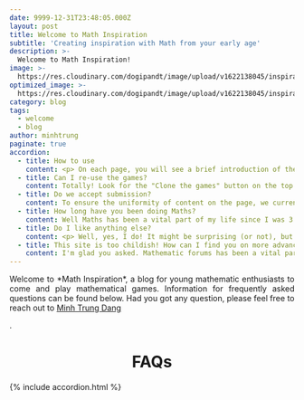 ```yaml
---
date: 9999-12-31T23:48:05.000Z
layout: post
title: Welcome to Math Inspiration
subtitle: 'Creating inspiration with Math from your early age'
description: >-
  Welcome to Math Inspiration!
image: >-
  https://res.cloudinary.com/dogipandt/image/upload/v1622138045/inspiration_qkzh0y.jpg
optimized_image: >-
  https://res.cloudinary.com/dogipandt/image/upload/v1622138045/inspiration_qkzh0y.jpg
category: blog
tags:
  - welcome
  - blog
author: minhtrung
paginate: true
accordion: 
  - title: How to use
    content: <p> On each page, you will see a brief introduction of the topic, and neccessary formulas (if there is) at the FAQs on top of the page. Then scroll down, you shall see the Scratch game embedded directly to the site. </p> <br> Not sure how to use the game?<br> Don't worry, inside the game, find the instruction button on the top right corner of the game, you will see the full guide to all features of the game. 
  - title: Can I re-use the games?
    content: Totally! Look for the "Clone the games" button on the top right of the page and click on it. It will lead you to my Scratch repository, where you can find the code for all the embedded content on this website. Feel free clone the code down and apply them to illustrate any math problem you want. 
  - title: Do we accept submission?
    content: To ensure the uniformity of content on the page, we currently do not accept submissions. However, you can suggest problems and games by sending email to me either via email or Facebook. 
  - title: How long have you been doing Maths?
    content: Well Maths has been a vital part of my life since I was 3. I like to think that Mathematics exists in all kind of stories and objects we encounter in daily life. So I assume it is a vital part of *yours* life too!
  - title: Do I like anything else?
    content: <p> Well, yes, I do! It might be surprising (or not), but I'm a big fan of astronomy and cosmology, and I really love sharing about extraterrestrial life.</p> <p> So if you would like to read it, here's my blog <a href="https://planetariats.wordpress.com/"> Planetariats <a>.</p>  <p> I hope you like both sites as much as I do! </p>
  - title: This site is too childish! How can I find you on more advanced Maths site? 
    content: I'm glad you asked. Mathematic forums has been a vital parts of my Olympiad training. Currently I have an active account on AOPS and MSE. I mostly use AOPS to look up problems and search for materials, while I am a more active writer and member on MSE. You can find my questions and answers on my <a href="https://math.stackexchange.com/users/756249/nikola-tolzsek"> MSE Profile - Nikola Tolzsek <a>
---
```



 
<head>
<style>
h1 {text-align: center;}
p {text-align: justify;}
</style>
</head>
<body>
<p> Welcome to *Math Inspiration*, a blog for young mathematic enthusiasts to come and play mathematical games. Information for frequently asked questions can be found below. Had you got any question, please feel free to reach out to <a href="https://www.facebook.com/the.matheMagicia" target="_blank" class="creator">Minh Trung Dang</a> </p>.
<h1>FAQs</h1>

</body>


{% include accordion.html %}




